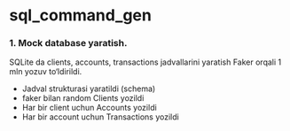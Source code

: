 # sql_command_gen

### 1. Mock database yaratish.
SQLite da clients, accounts, transactions jadvallarini yaratish Faker orqali 1 mln yozuv to‘ldirildi.
* Jadval strukturasi yaratildi (schema)
* faker bilan random Clients yozildi
* Har bir client uchun Accounts yozildi
* Har bir account uchun Transactions yozildi

